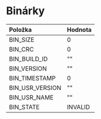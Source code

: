 # Binárky

| Položka | Hodnota |
| :--- | :--- |
| BIN\_SIZE | 0 |
| BIN\_CRC | 0 |
| BIN\_BUILD\_ID | "" |
| BIN\_VERSION | "" |
| BIN\_TIMESTAMP | 0 |
| BIN\_USR\_VERSION | "" |
| BIN\_USR\_NAME | "" |
| BIN\_STATE | INVALID |

